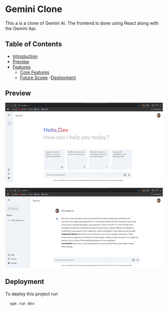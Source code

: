 
# Gemini Clone

This a is a clone of Gemini Ai. The frontend is done using React along with the Gemini Api.

## Table of Contents

- [Introduction](#introduction)
- [Preview](#preview)
- [Features](#features)
  - [Core Features](#core-features)
  - [Future Scope](#future-scope)
-[Deployment](#deployment)

## Preview

![App](images/home.png)

![App](images/loading.png)


## Deployment

To deploy this project run

```bash
  npm run dev
```


